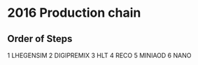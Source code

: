 # 2016 Production chain

## Order of Steps

  1 LHEGENSIM
  2 DIGIPREMIX
  3 HLT
  4 RECO
  5 MINIAOD
  6 NANO